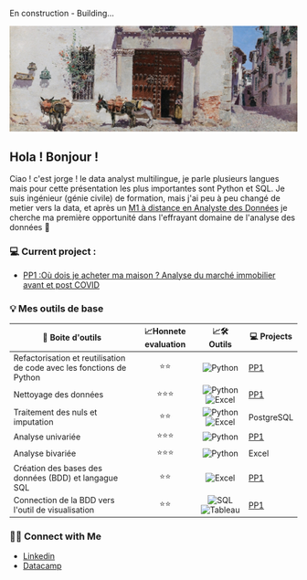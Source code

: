 En construction - Building...

![alt text](https://github.com/ocon-ene/ocon-ene/blob/main/house_toledo.jpg)

## Hola ! Bonjour ! 

Ciao ! c'est jorge ! le data analyst multilingue, je parle plusieurs langues mais pour cette présentation les plus importantes sont Python et SQL.
Je suis ingénieur (génie civile) de formation, mais j'ai peu à peu changé de metier vers la data, et après un [M1 à distance en Analyste des Données](https://www.francecompetences.fr/recherche/rncp/34964/) je cherche ma première opportunité dans l'effrayant domaine de l'analyse des données :ghost:


### 💻 Current project : 
- [PP1 :Où dois je acheter ma maison ? Analyse du marché immobilier avant et post COVID](https://github.com/ocon-ene/SQL_Valeur_fonciere_p1)


### 💡 Mes outils de base

| <div align="center">:school_satchel: **Boite d'outils**  | :chart_with_upwards_trend:Honnete evaluation  | :chart_with_upwards_trend:🛠️ **Outils**  | 💻 Projects |
|-----:|-----------|-----------|-----------|
| <div align="left">Refactorisation et reutilisation de code avec les fonctions de Python | <div align="center">:star::star:|  <div align="center">![Python](https://img.icons8.com/color/24/null/python--v1.png) | [PP1](https://github.com/ocon-ene/SQL_Valeur_fonciere_p1) |
| <div align="left">Nettoyage des données  | <div align="center">:star::star::star: |  <div align="center">![Python](https://img.icons8.com/color/24/null/python--v1.png)![Excel](https://img.icons8.com/color/24/null/microsoft-excel-2019--v1.png) | [PP1](https://github.com/ocon-ene/SQL_Valeur_fonciere_p1)|
| <div align="left">Traitement des nuls et imputation  | <div align="center">:star::star: | <div align="center">![Python](https://img.icons8.com/color/24/null/python--v1.png)![Excel](https://img.icons8.com/color/24/null/microsoft-excel-2019--v1.png) | PostgreSQL |
| <div align="left">Analyse univariée  | <div align="center">:star::star::star: | <div align="center">![Python](https://img.icons8.com/color/24/null/python--v1.png) | [PP1](https://github.com/ocon-ene/SQL_Valeur_fonciere_p1) |
| <div align="left">Analyse bivariée  | <div align="center">:star::star::star: | <div align="center">![Python](https://img.icons8.com/color/24/null/python--v1.png)| Excel |
| <div align="left">Création des bases des données (BDD) et langague SQL | <div align="center">:star::star: | <div align="center">![Excel](https://img.icons8.com/color/24/null/microsoft-excel-2019--v1.png) | [PP1](https://github.com/ocon-ene/SQL_Valeur_fonciere_p1) |
| <div align="left">Connection de la BDD vers l'outil de visualisation | <div align="center">:star::star: | <div align="center">![SQL](https://img.icons8.com/color/20/null/postgreesql.png)![Tableau](https://img.icons8.com/color/24/null/tableau-software.png) | [PP1](https://github.com/ocon-ene/SQL_Valeur_fonciere_p1) |
  

### 🙌🏻 Connect with Me
- [Linkedin](https://www.linkedin.com/in/oconjorge)
- [Datacamp](https://www.datacamp.com/profile/jorgeocon)
